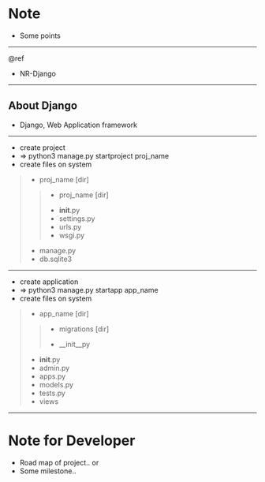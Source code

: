# Note

- Some points


---
@ref
- NR-Django

---
## About Django
- Django, Web Application framework


---
- create project
- => python3 manage.py startproject proj_name
- create files on system
> + proj_name [dir]  
>> + proj_name [dir]  
>> - __init__.py
>> - settings.py
>> - urls.py
>> - wsgi.py
> - manage.py
> - db.sqlite3


---
- create application
- => python3 manage.py startapp app_name
- create files on system
> + app_name [dir]  
>> + migrations [dir]
>> - __init__py
> - __init__.py
> - admin.py
> - apps.py
> - models.py
> - tests.py
> - views


---
# Note for Developer

- Road map of project.. or
- Some milestone..

